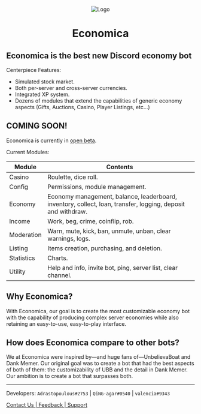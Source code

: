 <div align="center">

![Logo](https://cdn.discordapp.com/avatars/796906750569611294/34ba71dfc581a2662ec9ac250860b785.png?size=256)

# Economica

</div> 

## Economica is the best new Discord economy bot

Centerpiece Features:
- Simulated stock market.
- Both per-server and cross-server currencies.
- Integrated XP system.
- Dozens of modules that extend the capabilities of generic economy<br>
	aspects (Gifts, Auctions, Casino, Player Listings, etc...)

## COMING SOON!

Economica is currently in [open beta](https://discord.gg/EsZaEvNbds).

Current Modules:

| Module       | Contents                                                                                                      |
|--------------|---------------------------------------------------------------------------------------------------------------|       
| Casino       | Roulette, dice roll.                                                                                          |
| Config       | Permissions, module management.                                                                               |
| Economy      | Economy management, balance, leaderboard, inventory, collect, loan, transfer, logging, deposit and withdraw.  |
| Income       | Work, beg, crime, coinflip, rob.                                                                              |
| Moderation   | Warn, mute, kick, ban, unmute, unban, clear warnings, logs.                                                   |
| Listing         | Items creation, purchasing, and deletion.                                                                     |
| Statistics   | Charts.                                                                                                       |
| Utility      | Help and info, invite bot, ping, server list, clear channel.                                                  |

## Why Economica?

With Economica, our goal is to create the most customizable economy bot with the capability of producing complex server economies while also retaining an easy-to-use, easy-to-play interface.

## How does Economica compare to other bots?

We at Economica were inspired by—and huge fans of—UnbelievaBoat and Dank Memer. Our original goal was to create a bot that had the best aspects of both of them: the customizability of UBB and the detail in Dank Memer. Our ambition is to create a bot that surpasses both.

***

Developers: `Adrastopoulous#2753` | `QiNG-agar#0540` | `valencia#9343`

[Contact Us | Feedback | Support](https://discord.gg/EsZaEvNbds)
